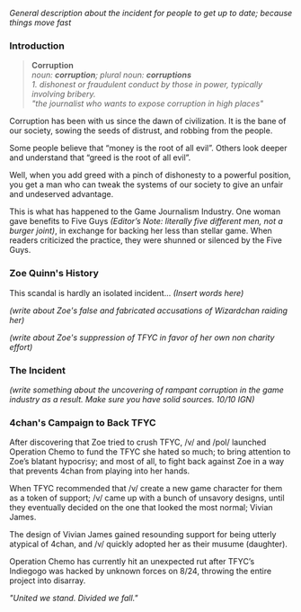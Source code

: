 *General description about the incident for people to get up to date; because things move fast*

### Introduction

> **Corruption**  
> _noun: **corruption**; plural noun: **corruptions**_  
> _1. dishonest or fraudulent conduct by those in power, typically involving bribery._  
> _"the journalist who wants to expose corruption in high places"_  

Corruption has been with us since the dawn of civilization. It is the bane of our society, sowing the seeds of distrust, and robbing from the people. 

Some people believe that “money is the root of all evil”. Others look deeper and understand that “greed is the root of all evil”. 

Well, when you add greed with a pinch of dishonesty to a powerful position, you get a man who can tweak the systems of our society to give an unfair and undeserved advantage.

This is what has happened to the Game Journalism Industry. One woman gave benefits to Five Guys _(Editor’s Note: literally five different men, not a burger joint)_, in exchange for backing her less than stellar game. When readers criticized the practice, they were shunned or silenced by the Five Guys.

### Zoe Quinn's History

This scandal is hardly an isolated incident... *(Insert words here)*

*(write about Zoe's false and fabricated accusations of Wizardchan raiding her)*

*(write about Zoe's suppression of TFYC in favor of her own non charity effort)*

### The Incident

*(write something about the uncovering of rampant corruption in the game industry as a result. Make sure you have solid sources. 10/10 IGN)*

### 4chan's Campaign to Back TFYC

After discovering that Zoe tried to crush TFYC, /v/ and /pol/ launched Operation Chemo to fund the TFYC she hated so much; to bring attention to Zoe’s blatant hypocrisy; and most of all, to fight back against Zoe in a way that prevents 4chan from playing into her hands.

When TFYC recommended that /v/ create a new game character for them as a token of support; /v/ came up with a bunch of unsavory designs, until they eventually decided on the one that looked the most normal; Vivian James. 

The design of Vivian James gained resounding support for being utterly atypical of 4chan, and /v/ quickly adopted her as their musume (daughter).

Operation Chemo has currently hit an unexpected rut after TFYC’s Indiegogo was hacked by unknown forces on 8/24, throwing the entire project into disarray. 

*"United we stand. Divided we fall."*